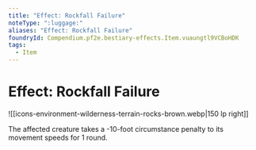 ```yaml
---
title: "Effect: Rockfall Failure"
noteType: ":luggage:"
aliases: "Effect: Rockfall Failure"
foundryId: Compendium.pf2e.bestiary-effects.Item.vuaungtl9VCBoHDK
tags:
  - Item
---
```


# Effect: Rockfall Failure
![[icons-environment-wilderness-terrain-rocks-brown.webp|150 lp right]]

The affected creature takes a -10-foot circumstance penalty to its movement speeds for 1 round.
